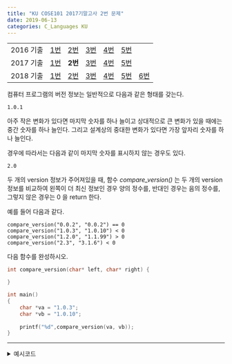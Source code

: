 ```yaml
---
title: "KU COSE101 2017기말고사 2번 문제"
date: 2019-06-13
categories: C_Languages KU
---
```


| | | | | | | |
|:---------:|:---:|:---:|:---:|:---:|:---:|-----|
| 2016 기출 | [1번](https://detegice.github.io/COSE101-2016Final-Pro1) | [2번](https://detegice.github.io/COSE101-2016Final-Pro2) | [3번](https://detegice.github.io/COSE101-2016Final-Pro3) | [4번](https://detegice.github.io/COSE101-2016Final-Pro4) | [5번](https://detegice.github.io/COSE101-2016Final-Pro5) |     |
| 2017 기출 | [1번](https://detegice.github.io/COSE101-2017Final-Pro1) | **2번** | [3번](https://detegice.github.io/COSE101-2017Final-Pro3) | [4번](https://detegice.github.io/COSE101-2017Final-Pro4) | [5번](https://detegice.github.io/COSE101-2017Final-Pro5) |     |
| 2018 기출 | [1번](https://detegice.github.io/COSE101-2018Final-Pro1) | [2번](https://detegice.github.io/COSE101-2018Final-Pro2) | [3번](https://detegice.github.io/COSE101-2018Final-Pro3) | [4번](https://detegice.github.io/COSE101-2018Final-Pro4) | [5번](https://detegice.github.io/COSE101-2018Final-Pro5) | [6번](https://detegice.github.io/COSE101-2018Final-Pro6) |

컴퓨터 프로그램의 버전 정보는 일반적으로 다음과 같은 형태를 갖는다.
```
1.0.1
```
아주 작은 변화가 있다면 마지막 숫자를 하나 늘이고 상대적으로 큰 변화가 있을 때에는 중간 숫자를 하나 늘인다.
그리고 설계상의 중대한 변화가 있다면 가장 앞자리 숫자를 하나 늘인다.

경우에 따라서는 다음과 같이 마지막 숫자를 표시하지 않는 경우도 있다.
```
2.0
```

두 개의 version 정보가 주어져있을 때, 함수 *compare_version()* 는 두 개의 version 정보를 비교하여 왼쪽이 더 최신 정보인 경우 양의 정수를,
반대인 경우는 음의 정수를, 그렇지 않은 경우는 0 을 return 한다.

예를 들어 다음과 같다.

```
compare_version("0.0.2", "0.0.2") == 0
compare_version("1.0.3", "1.0.10") < 0
compare_version("1.2.0", "1.1.99") > 0
compare_version("2.3", "3.1.6") < 0
```

다음 함수를 완성하시오.

~~~c
int compare_version(char* left, char* right) {

}

int main()
{
	char *va = "1.0.3";
	char *vb = "1.0.10";
	
	printf("%d",compare_version(va, vb));
}
~~~

***

<details><summary>예시코드</summary>
  
{% highlight c %}

#include<stdio.h>
#include<stdlib.h>
#include<string.h>

int compare_version(char* left, char* right) {
	int l[4],r[4],i=0;
	char lef[30];
	char rig[30];
	
	strcpy(lef, left);
	strcpy(rig, right);
	
	char *temp = strtok(lef,".");
	
	l[i++]=atoi(temp);
	
	while(temp!=NULL){
		temp = strtok(NULL,".");
		l[i++] = atoi(temp);
	}
	
	temp = strtok(rig,".");
	i=0;
	r[i++]=atoi(temp);
	while(temp!=NULL){
		temp = strtok(NULL,".");
		r[i++] = atoi(temp);
	}
	
	for(i=0 ; i<3 ; i++){
		if(l[i]==r[i]) continue;
		if(l[i]>r[i]){
			return 1;
		}
		if(l[i]<r[i]){
			return -1;
		}
	}
	
	return 0;
}

int main()
{
	char *va = "1.0.3";
	char *vb = "1.0.10";
	
	printf("%d",compare_version(va, vb));
}

{% endhighlight %}
  
{% highlight text %}

먼저, strtok 함수를 쓰기 위해 char* 형에서 char[] 형으로 변환시켜주자.
strtok로 .을 기준으로 분리 한 뒤, 각각의 숫자를 atoi를 이용하여 l[i]와 r[i]에 넣어준다.
그리고 비교를 하면 완성!

{% endhighlight %}
  
</details>
